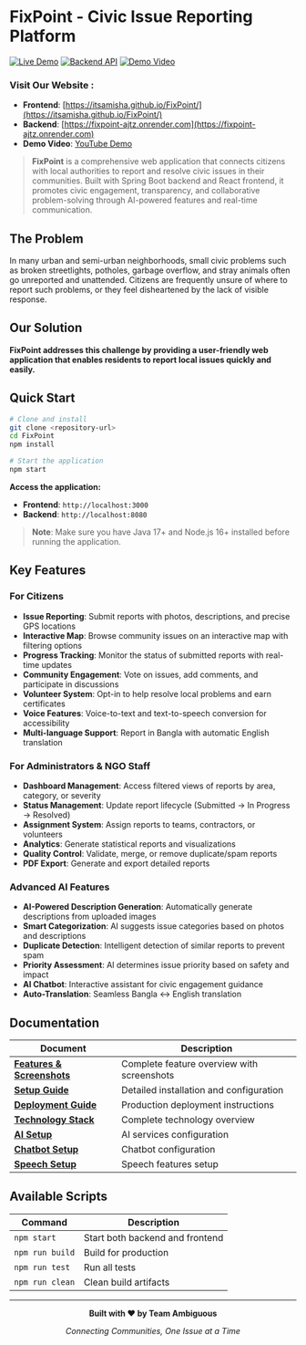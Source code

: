 # FixPoint - Civic Issue Reporting Platform

[![Live Demo](https://img.shields.io/badge/Live%20Demo-View%20Website-blue)](https://itsamisha.github.io/FixPoint/)
[![Backend API](https://img.shields.io/badge/Backend%20API-Production-green)](https://fixpoint-ajtz.onrender.com)
[![Demo Video](https://img.shields.io/badge/Demo%20Video-Watch%20Now-red)](https://youtu.be/ef3roJ_-EmM)

### Visit Our Website :

- **Frontend**: [https://itsamisha.github.io/FixPoint/](https://itsamisha.github.io/FixPoint/)
- **Backend**: [https://fixpoint-ajtz.onrender.com](https://fixpoint-ajtz.onrender.com)
- **Demo Video**: [YouTube Demo](https://youtu.be/ef3roJ_-EmM)

> **FixPoint** is a comprehensive web application that connects citizens with local authorities to report and resolve civic issues in their communities. Built with Spring Boot backend and React frontend, it promotes civic engagement, transparency, and collaborative problem-solving through AI-powered features and real-time communication.

## The Problem

In many urban and semi-urban neighborhoods, small civic problems such as broken streetlights, potholes, garbage overflow, and stray animals often go unreported and unattended. Citizens are frequently unsure of where to report such problems, or they feel disheartened by the lack of visible response.

## Our Solution

**FixPoint addresses this challenge by providing a user-friendly web application that enables residents to report local issues quickly and easily.**

## Quick Start

```bash
# Clone and install
git clone <repository-url>
cd FixPoint
npm install

# Start the application
npm start
```

**Access the application:**

- **Frontend**: `http://localhost:3000`
- **Backend**: `http://localhost:8080`

> **Note**: Make sure you have Java 17+ and Node.js 16+ installed before running the application.

## Key Features

### For Citizens

- **Issue Reporting**: Submit reports with photos, descriptions, and precise GPS locations
- **Interactive Map**: Browse community issues on an interactive map with filtering options
- **Progress Tracking**: Monitor the status of submitted reports with real-time updates
- **Community Engagement**: Vote on issues, add comments, and participate in discussions
- **Volunteer System**: Opt-in to help resolve local problems and earn certificates
- **Voice Features**: Voice-to-text and text-to-speech conversion for accessibility
- **Multi-language Support**: Report in Bangla with automatic English translation

### For Administrators & NGO Staff

- **Dashboard Management**: Access filtered views of reports by area, category, or severity
- **Status Management**: Update report lifecycle (Submitted → In Progress → Resolved)
- **Assignment System**: Assign reports to teams, contractors, or volunteers
- **Analytics**: Generate statistical reports and visualizations
- **Quality Control**: Validate, merge, or remove duplicate/spam reports
- **PDF Export**: Generate and export detailed reports

### Advanced AI Features

- **AI-Powered Description Generation**: Automatically generate descriptions from uploaded images
- **Smart Categorization**: AI suggests issue categories based on photos and descriptions
- **Duplicate Detection**: Intelligent detection of similar reports to prevent spam
- **Priority Assessment**: AI determines issue priority based on safety and impact
- **AI Chatbot**: Interactive assistant for civic engagement guidance
- **Auto-Translation**: Seamless Bangla ↔ English translation

## Documentation

| Document                                                  | Description                                |
| --------------------------------------------------------- | ------------------------------------------ |
| **[Features & Screenshots](docs/FEATURES.md)**            | Complete feature overview with screenshots |
| **[Setup Guide](docs/SETUP.md)**                          | Detailed installation and configuration    |
| **[Deployment Guide](docs/DEPLOYMENT.md)**                | Production deployment instructions         |
| **[Technology Stack](docs/TECHNOLOGY_STACK.md)**          | Complete technology overview               |
| **[AI Setup](docs/setup/MULTI_AI_SETUP_GUIDE.md)**        | AI services configuration                  |
| **[Chatbot Setup](docs/setup/CHATBOT_SETUP_COMPLETE.md)** | Chatbot configuration                      |
| **[Speech Setup](docs/setup/SPEECH-SETUP.md)**            | Speech features setup                      |

## Available Scripts

| Command         | Description                     |
| --------------- | ------------------------------- |
| `npm start`     | Start both backend and frontend |
| `npm run build` | Build for production            |
| `npm run test`  | Run all tests                   |
| `npm run clean` | Clean build artifacts           |

---

<div align="center">

**Built with ❤️ by Team Ambiguous**

_Connecting Communities, One Issue at a Time_

</div>
